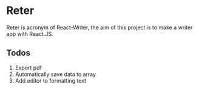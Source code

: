 # Reter
Reter is acronym of React-Writer, the aim of this project is to make a writer app with React.JS.

## Todos
1. Export pdf
2. Automatically save data to array
3. Add editor to formatting text


